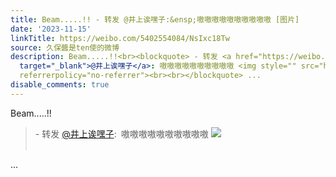 ```yaml
---
title: Beam.....!! - 转发 @井上诶嘿子:&ensp;嗷嗷嗷嗷嗷嗷嗷嗷嗷嗷 [图片]
date: '2023-11-15'
linkTitle: https://weibo.com/5402554084/NsIxc18Tw
source: 久保醬是ten使的微博
description: Beam.....!!<br><blockquote> - 转发 <a href="https://weibo.com/1877963711"
  target="_blank">@井上诶嘿子</a>: 嗷嗷嗷嗷嗷嗷嗷嗷嗷嗷 <img style="" src="https://tvax1.sinaimg.cn/large/6fef73bfgy1hjw2ua6c0zj21im1dwdv0.jpg"
  referrerpolicy="no-referrer"><br><br></blockquote> ...
disable_comments: true
---
```

Beam.....!!<br><blockquote> - 转发 <a href="https://weibo.com/1877963711" target="_blank">@井上诶嘿子</a>: 嗷嗷嗷嗷嗷嗷嗷嗷嗷嗷 <img style="" src="https://tvax1.sinaimg.cn/large/6fef73bfgy1hjw2ua6c0zj21im1dwdv0.jpg" referrerpolicy="no-referrer"><br><br></blockquote> ...